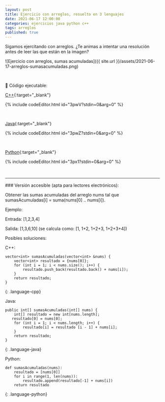 ```yaml
---
layout: post
title: Ejercicio con arreglos, resuelto en 3 lenguajes
date: 2021-06-17 12:00:00
categories: ejercicios java python c++
tags: arreglos
published: true
---
```


Sigamos ejercitando con arreglos. ¿Te animas a intentar una resolución antes de leer las que están en la imagen?

![Ejercicio con arreglos, sumas acumuladas]({{ site.url }}/assets/2021-06-17-arreglos-sumasacumuladas.png)

<br />

🔸 Código ejecutable:

[C++](https://jdoodle.com/a/3pwV){:target="_blank"}

{% include codeEditor.html id="3pwV?stdin=0&arg=0" %}

<br />

[Java](https://jdoodle.com/a/3pwZ){:target="_blank"}

{% include codeEditor.html id="3pwZ?stdin=0&arg=0" %}

<br />

[Python](https://jdoodle.com/a/3px1){:target="_blank"}

{% include codeEditor.html id="3px1?stdin=0&arg=0" %}

<br />

<hr />
### Versión accesible (apta para lectores electrónicos):

Obtener las sumas acumuladas del arreglo nums tal que sumasAcumuladas[i] = suma(nums[0] .. nums[i]).

Ejemplo:

Entrada: [1,2,3,4]

Salida: [1,3,6,10] (se calcula como: [1, 1+2, 1+2+3, 1+2+3+4])

Posibles soluciones:

C++:
~~~
vector<int> sumasAcumuladas(vector<int> &nums) {
    vector<int> resultado = {nums[0]};
    for (int i = 1; i < nums.size(); i++) {
        resultado.push_back(resultado.back() + nums[i]);
    }
    return resultado;
}
~~~
{: .language-cpp}


Java:

~~~
public int[] sumasAcumuladas(int[] nums) {
    int[] resultado = new int[nums.length];
   resultado[0] = nums[0];
    for (int i = 1; i < nums.length; i++) {
        resultado[i] = resultado [i - 1] + nums[i];
    }
    return resultado;
}
~~~
{: .language-java}


Python:

~~~
def sumasAcumuladas(nums):
    resultado = [nums[0]]
    for i in range(1, len(nums)):
        resultado.append(resultado[-1] + nums[i])
    return resultado
~~~
{: .language-python}
